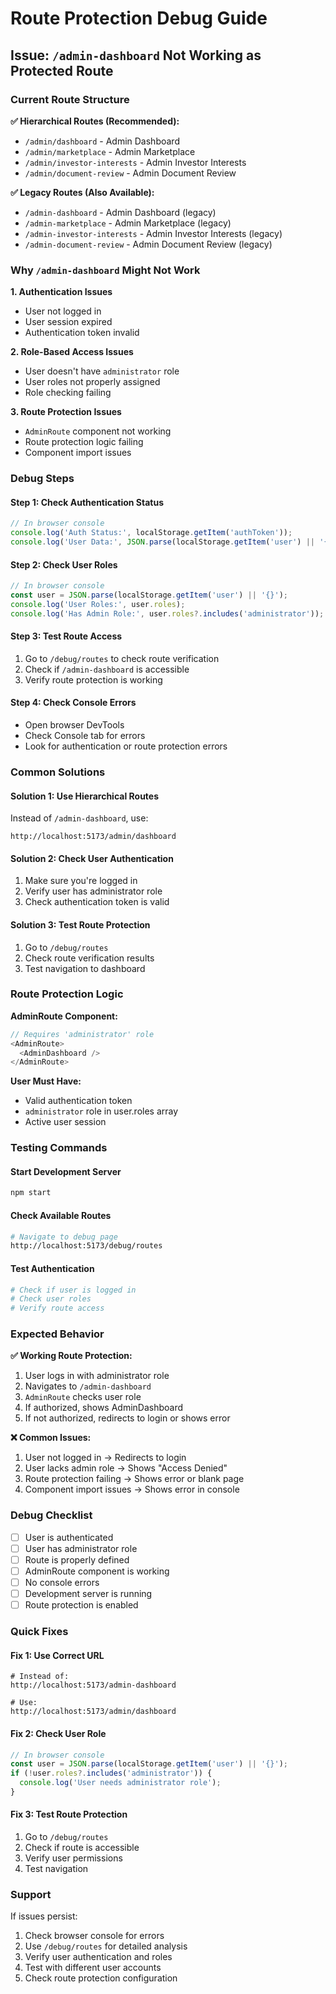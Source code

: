 # Route Protection Debug Guide

## Issue: `/admin-dashboard` Not Working as Protected Route

### Current Route Structure

**✅ Hierarchical Routes (Recommended):**
- `/admin/dashboard` - Admin Dashboard
- `/admin/marketplace` - Admin Marketplace  
- `/admin/investor-interests` - Admin Investor Interests
- `/admin/document-review` - Admin Document Review

**✅ Legacy Routes (Also Available):**
- `/admin-dashboard` - Admin Dashboard (legacy)
- `/admin-marketplace` - Admin Marketplace (legacy)
- `/admin-investor-interests` - Admin Investor Interests (legacy)
- `/admin-document-review` - Admin Document Review (legacy)

### Why `/admin-dashboard` Might Not Work

**1. Authentication Issues**
- User not logged in
- User session expired
- Authentication token invalid

**2. Role-Based Access Issues**
- User doesn't have `administrator` role
- User roles not properly assigned
- Role checking failing

**3. Route Protection Issues**
- `AdminRoute` component not working
- Route protection logic failing
- Component import issues

### Debug Steps

#### Step 1: Check Authentication Status
```javascript
// In browser console
console.log('Auth Status:', localStorage.getItem('authToken'));
console.log('User Data:', JSON.parse(localStorage.getItem('user') || '{}'));
```

#### Step 2: Check User Roles
```javascript
// In browser console
const user = JSON.parse(localStorage.getItem('user') || '{}');
console.log('User Roles:', user.roles);
console.log('Has Admin Role:', user.roles?.includes('administrator'));
```

#### Step 3: Test Route Access
1. Go to `/debug/routes` to check route verification
2. Check if `/admin-dashboard` is accessible
3. Verify route protection is working

#### Step 4: Check Console Errors
- Open browser DevTools
- Check Console tab for errors
- Look for authentication or route protection errors

### Common Solutions

#### Solution 1: Use Hierarchical Routes
Instead of `/admin-dashboard`, use:
```
http://localhost:5173/admin/dashboard
```

#### Solution 2: Check User Authentication
1. Make sure you're logged in
2. Verify user has administrator role
3. Check authentication token is valid

#### Solution 3: Test Route Protection
1. Go to `/debug/routes`
2. Check route verification results
3. Test navigation to dashboard

### Route Protection Logic

**AdminRoute Component:**
```javascript
// Requires 'administrator' role
<AdminRoute>
  <AdminDashboard />
</AdminRoute>
```

**User Must Have:**
- Valid authentication token
- `administrator` role in user.roles array
- Active user session

### Testing Commands

#### Start Development Server
```bash
npm start
```

#### Check Available Routes
```bash
# Navigate to debug page
http://localhost:5173/debug/routes
```

#### Test Authentication
```bash
# Check if user is logged in
# Check user roles
# Verify route access
```

### Expected Behavior

**✅ Working Route Protection:**
1. User logs in with administrator role
2. Navigates to `/admin-dashboard`
3. `AdminRoute` checks user role
4. If authorized, shows AdminDashboard
5. If not authorized, redirects to login or shows error

**❌ Common Issues:**
1. User not logged in → Redirects to login
2. User lacks admin role → Shows "Access Denied"
3. Route protection failing → Shows error or blank page
4. Component import issues → Shows error in console

### Debug Checklist

- [ ] User is authenticated
- [ ] User has administrator role
- [ ] Route is properly defined
- [ ] AdminRoute component is working
- [ ] No console errors
- [ ] Development server is running
- [ ] Route protection is enabled

### Quick Fixes

#### Fix 1: Use Correct URL
```
# Instead of:
http://localhost:5173/admin-dashboard

# Use:
http://localhost:5173/admin/dashboard
```

#### Fix 2: Check User Role
```javascript
// In browser console
const user = JSON.parse(localStorage.getItem('user') || '{}');
if (!user.roles?.includes('administrator')) {
  console.log('User needs administrator role');
}
```

#### Fix 3: Test Route Protection
1. Go to `/debug/routes`
2. Check if route is accessible
3. Verify user permissions
4. Test navigation

### Support

If issues persist:
1. Check browser console for errors
2. Use `/debug/routes` for detailed analysis
3. Verify user authentication and roles
4. Test with different user accounts
5. Check route protection configuration
